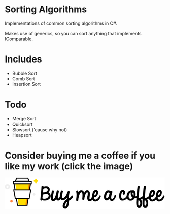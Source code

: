 # Sorting Algorithms

Implementations of common sorting algorithms in C#. 

Makes use of generics, so you can sort anything that implements IComparable.

# Includes

 - Bubble Sort
 - Comb Sort 
 - Insertion Sort

# Todo

 - Merge Sort
 - Quicksort
 - Slowsort ('cause why not)
 - Heapsort

# Consider buying me a coffee if you like my work (click the image)
[![Foo](coffee.png)](https://www.buymeacoffee.com/ZcRuWpUBf)
